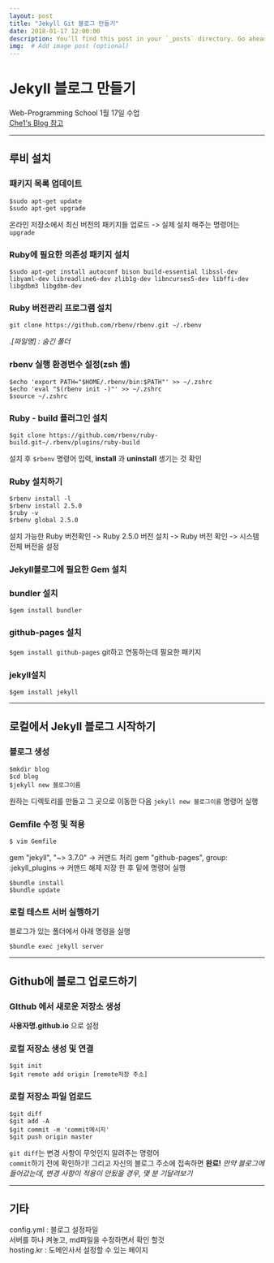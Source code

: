 ```yaml
---
layout: post
title: "Jekyll Git 블로그 만들기"
date: 2018-01-17 12:00:00
description: You’ll find this post in your `_posts` directory. Go ahead and edit it and re-build the site to see your changes. # Add post description (optional)
img:  # Add image post (optional)
---
```

# Jekyll 블로그 만들기
Web-Programming School 1월 17일 수업 <br>
[Che1's Blog 참고](https://nachwon.github.io/)

--------------
## 루비 설치
### 패키지 목록 업데이트
```
$sudo apt-get update
$sudo apt-get upgrade
```
온라인 저장소에서 최신 버전의 패키지들 업로드 -> 실제 설치 해주는 명령어는 `upgrade`

### Ruby에 필요한 의존성 패키지 설치
```
$sudo apt-get install autoconf bison build-essential libssl-dev libyaml-dev libreadline6-dev zlib1g-dev libncurses5-dev libffi-dev libgdbm3 libgdbm-dev
```

### Ruby 버전관리 프로그램 설치
`git clone https://github.com/rbenv/rbenv.git ~/.rbenv`

*.[파일명] : 숨긴 폴더*


### rbenv 실행 환경변수 설정(zsh 셸)
```
$echo 'export PATH="$HOME/.rbenv/bin:$PATH"' >> ~/.zshrc
$echo 'eval "$(rbenv init -)"' >> ~/.zshrc
$source ~/.zshrc
```

### Ruby - build 플러그인 설치
```
$git clone https://github.com/rbenv/ruby-build.git~/.rbenv/plugins/ruby-build
```

설치 후 `$rbenv` 명령어 입력, **install** 과 **uninstall** 생기는 것 확인
### Ruby 설치하기
```
$rbenv install -l
$rbenv install 2.5.0
$ruby -v
$rbenv global 2.5.0
```

설치 가능한 Ruby 버전확인 -> Ruby 2.5.0 버전 설치 -> Ruby 버전 확인 -> 시스템 전체 버전을 설정

### Jekyll블로그에 필요한 Gem 설치
### bundler 설치
`$gem install bundler`

### github-pages 설치
`$gem install github-pages`
git하고 연동하는데 필요한 패키지

### jekyll설치
`$gem install jekyll`

----------------

## 로컬에서 Jekyll 블로그 시작하기
### 블로그 생성
```
$mkdir blog
$cd blog
$jekyll new 블로그이름
```

원하는 디렉토리를 만들고 그 곳으로 이동한 다음 `jekyll new 블로그이름` 명령어 실행

### Gemfile 수정 및 적용
```
$ vim Gemfile
```
gem "jekyll", "~> 3.7.0"  -> 커맨드 처리
gem "github-pages", group: :jekyll_plugins -> 커맨드 해제
저장 한 후 밑에 명령어 실행

```
$bundle install
$bundle update
```

### 로컬 테스트 서버 실행하기
블로그가 있는 폴더에서 아래 명령을 실행

`$bundle exec jekyll server`

-------------------
## Github에 블로그 업로드하기
### GIthub 에서 새로운 저장소 생성
**사용자명.github.io** 으로 설정

### 로컬 저장소 생성 및 연결
```
$git init
$git remote add origin [remote저장 주소]
```

### 로컬 저장소 파일 업로드
```
$git diff
$git add -A
$git commit -m 'commit메시지'
$git push origin master
```
`git diff`는  변경 사항이 무엇인지 알려주는 명령어<br>
`commit`하기 전에 확인하기!
그리고 자신의 블로그 주소에 접속하면 **완료!**
*만약 블로그에 들어갔는데, 변경 사항이 적용이 안됬을 경우, 몇 분 기달려보기*

------------
## 기타
config.yml : 블로그 설정파일<br>
서버를 하나 켜놓고, md파일을 수정하면서 확인 할것<br>
hosting.kr : 도메인사서 설정할 수 있는 페이지<br>
